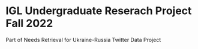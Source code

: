 # IGL Undergraduate Reserach Project Fall 2022

Part of Needs Retrieval for Ukraine-Russia Twitter Data Project
